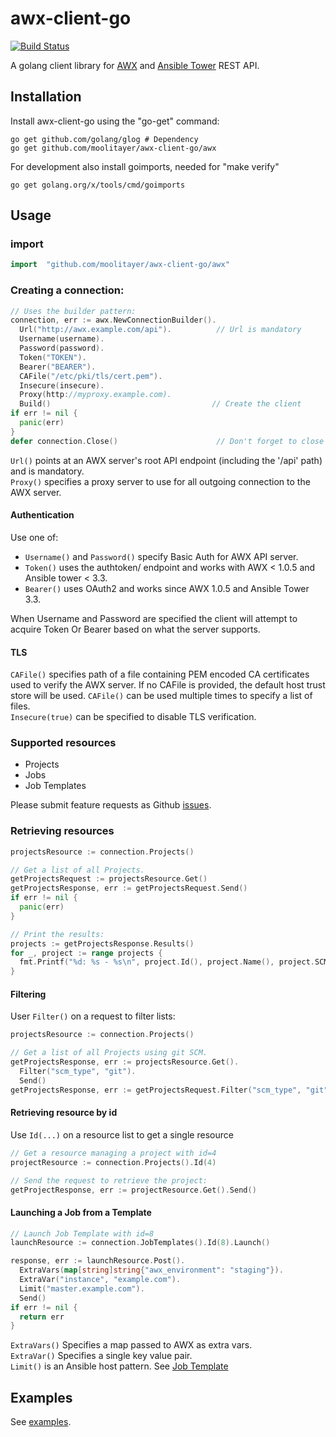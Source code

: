 # awx-client-go

[![Build Status](https://travis-ci.org/moolitayer/awx-client-go.svg?branch=master)](https://travis-ci.org/moolitayer/awx-client-go)

A golang client library for [AWX](https://github.com/ansible/awx) and [Ansible Tower](https://www.ansible.com/products/tower) REST API.

## Installation
Install awx-client-go using the "go-get" command:
```
go get github.com/golang/glog # Dependency
go get github.com/moolitayer/awx-client-go/awx
```
For development also install goimports, needed for "make verify"
```
go get golang.org/x/tools/cmd/goimports
```

## Usage
### import
```go
import 	"github.com/moolitayer/awx-client-go/awx"
```

### Creating a connection:
```go
// Uses the builder pattern:
connection, err := awx.NewConnectionBuilder().
  Url("http://awx.example.com/api").          // Url is mandatory
  Username(username).
  Password(password).
  Token("TOKEN").
  Bearer("BEARER").
  CAFile("/etc/pki/tls/cert.pem").
  Insecure(insecure).
  Proxy(http://myproxy.example.com).
  Build()                                    // Create the client
if err != nil {
  panic(err)
}
defer connection.Close()                      // Don't forget to close the connection!
```

`Url()` points at an AWX server's root API endpoint (including the '/api' path) and is mandatory.  
`Proxy()` specifies a proxy server to use for all outgoing connection to the AWX server.
#### Authentication
Use one of:
- `Username()` and `Password()` specify Basic Auth for AWX API server.
- `Token()` uses the authtoken/ endpoint and works with AWX < 1.0.5 and Ansible tower < 3.3.
- `Bearer()` uses OAuth2 and works since AWX 1.0.5 and Ansible Tower 3.3.

When Username and Password are specified the client will attempt to acquire Token Or Bearer based on what the server supports.

#### TLS
`CAFile()` specifies path of a file containing PEM encoded CA certificates used to verify the AWX server. If no CAFile is provided, the default host trust store will be used. `CAFile()` can be used multiple times to specify a list of files.  
`Insecure(true)` can be specified to disable TLS verification.

### Supported resources
- Projects
- Jobs
- Job Templates

Please submit feature requests as Github [issues](https://github.com/moolitayer/awx-client-go/issues/new).

### Retrieving resources
```go
projectsResource := connection.Projects()

// Get a list of all Projects.
getProjectsRequest := projectsResource.Get()
getProjectsResponse, err := getProjectsRequest.Send()
if err != nil {
  panic(err)
}

// Print the results:
projects := getProjectsResponse.Results()
for _, project := range projects {
  fmt.Printf("%d: %s - %s\n", project.Id(), project.Name(), project.SCMURL())
}
```
#### Filtering
User `Filter()` on a request to filter lists:
```go
projectsResource := connection.Projects()

// Get a list of all Projects using git SCM.
getProjectsResponse, err := projectsResource.Get().
  Filter("scm_type", "git").
  Send()
getProjectsResponse, err := getProjectsRequest.Filter("scm_type", "git").Send()

```
#### Retrieving resource by id
Use `Id(...)` on a resource list to get a single resource
```go
// Get a resource managing a project with id=4
projectResource := connection.Projects().Id(4)

// Send the request to retrieve the project:
getProjectResponse, err := projectResource.Get().Send()
```

#### Launching a Job from a Template
```go
// Launch Job Template with id=8
launchResource := connection.JobTemplates().Id(8).Launch()

response, err := launchResource.Post().
  ExtraVars(map[string]string{"awx_environment": "staging"}).
  ExtraVar("instance", "example.com").
  Limit("master.example.com").
  Send()
if err != nil {
  return err
}
```
`ExtraVars()` Specifies a map passed to AWX as extra vars.  
`ExtraVar()` Specifies a single key value pair.  
`Limit()` is an Ansible host pattern.
See [Job Template](http://docs.ansible.com/ansible-tower/latest/html/userguide/job_templates.html)

## Examples

See [examples](examples).

